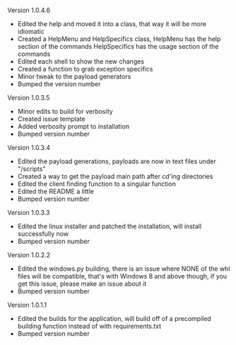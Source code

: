 Version 1.0.4.6
  - Edited the help and moved it into a class, that way it will be more idiomatic
  - Created a HelpMenu and HelpSpecifics class, HelpMenu has the help section of the commands HelpSpecifics has the usage section of the commands
  - Edited each shell to show the new changes
  - Created a function to grab exception specifics
  - Minor tweak to the payload generators
  - Bumped the version number

Version 1.0.3.5
  - Minor edits to build for verbosity
  - Created issue template
  - Added verbosity prompt to installation
  - Bumped version number

Version 1.0.3.4
  - Edited the payload generations, payloads are now in text files under "/scripts"
  - Created a way to get the payload main path after cd'ing directories
  - Edited the client finding function to a singular function
  - Edited the README a little
  - Bumped version number

Version 1.0.3.3
  - Edited the linux installer and patched the installation, will install successfully now
  - Bumped version number

Version 1.0.2.2
 - Edited the windows.py building, there is an issue where NONE of the whl files will be compatible, that's with Windows 8 and above though, if you get this issue, please make an issue about it
 - Bumped version number

Version 1.0.1.1
 - Edited the builds for the application, will build off of a precompiled building function instead of with requirements.txt
 - Bumped version number
